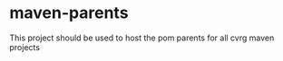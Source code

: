 maven-parents
=============

This project should be used to host the pom parents for all cvrg maven projects

